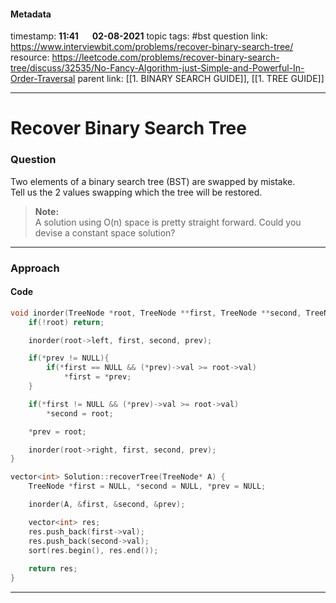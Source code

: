 #### Metadata

timestamp: **11:41**  &emsp;  **02-08-2021**
topic tags: #bst 
question link: https://www.interviewbit.com/problems/recover-binary-search-tree/
resource: https://leetcode.com/problems/recover-binary-search-tree/discuss/32535/No-Fancy-Algorithm-just-Simple-and-Powerful-In-Order-Traversal
parent link: [[1. BINARY SEARCH GUIDE]], [[1. TREE GUIDE]]

---

# Recover Binary Search Tree

### Question

Two elements of a binary search tree (BST) are swapped by mistake.  
Tell us the 2 values swapping which the tree will be restored.

> **Note:**  
> A solution using O(n) space is pretty straight forward. Could you devise a constant space solution?

---


### Approach

#### Code

``` cpp
void inorder(TreeNode *root, TreeNode **first, TreeNode **second, TreeNode **prev){
    if(!root) return;

    inorder(root->left, first, second, prev);

    if(*prev != NULL){
        if(*first == NULL && (*prev)->val >= root->val)
            *first = *prev;
    }

    if(*first != NULL && (*prev)->val >= root->val)
        *second = root;

    *prev = root;

    inorder(root->right, first, second, prev);
}

vector<int> Solution::recoverTree(TreeNode* A) {
    TreeNode *first = NULL, *second = NULL, *prev = NULL;

    inorder(A, &first, &second, &prev);

    vector<int> res;
    res.push_back(first->val);
    res.push_back(second->val);
    sort(res.begin(), res.end());
    
    return res;
}

```

---


